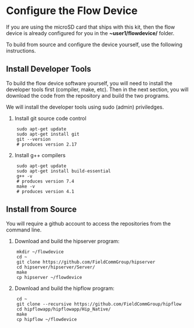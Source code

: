 # Configure the Flow Device


If you are using the microSD card that ships with this kit, then the flow device is already configured for you in the **~user1/flowdevice/** folder.


To build from source and configure the device yourself, use the following instructions.


## Install Developer Tools

To build the flow device software yourself, you will need to install the developer tools first (compiler, make, etc). Then in the next section, you will download the code from the repository and build the two programs.

We will install the developer tools using sudo (admin) priviledges.

1. Install git source code control
```
    sudo apt-get update
    sudo apt-get install git
    git --version
    # produces version 2.17
```

2. Install g++ compilers
```
    sudo apt-get update
    sudo apt-get install build-essential
    g++ -v
    # produces version 7.4
    make -v
    # produces version 4.1
```

## Install from Source

You will require a github account to access the repositories from the command line.  

1. Download and build the hipserver program:
```
    mkdir ~/flowdevice
    cd ~
    git clone https://github.com/FieldCommGroup/hipserver
    cd hipserver/hipserver/Server/
    make
    cp hipserver ~/flowdevice
```

2. Download and build the hipflow program:
```
    cd ~
    git clone --recursive https://github.com/FieldCommGroup/hipflow
    cd hipflowapp/hipflowapp/Hip_Native/
    make
    cp hipflow ~/flowdevice
```
